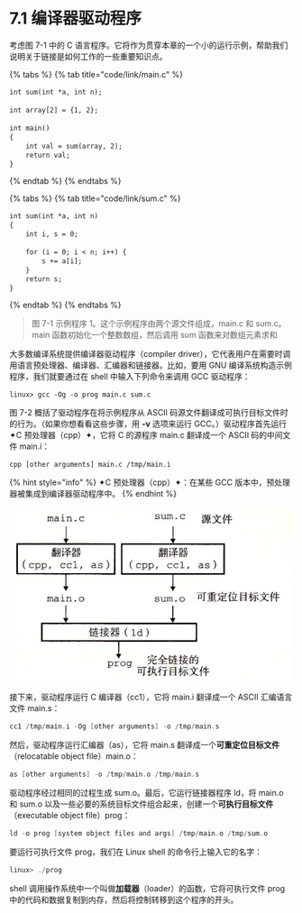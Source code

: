 # 7.1 编译器驱动程序

考虑图 7-1 中的 C 语言程序。它将作为贯穿本章的一个小的运行示例，帮助我们说明关于链接是如何工作的一些重要知识点。

{% tabs %}
{% tab title="code/link/main.c" %}
```text
int sum(int *a, int n);

int array[2] = {1, 2};

int main()
{
    int val = sum(array, 2);
    return val;
}
```
{% endtab %}
{% endtabs %}

{% tabs %}
{% tab title="code/link/sum.c" %}
```text
int sum(int *a, int n)
{
    int i, s = 0;
    
    for (i = 0; i < n; i++) {
        s += a[i];
    }
    return s;
}
```
{% endtab %}
{% endtabs %}

> 图 7-1 示例程序 1。这个示例程序由两个源文件组成，main.c 和 sum.c。main 函数初始化一个整数数组，然后调用 sum 函数来对数组元素求和

大多数编译系统提供编译器驱动程序（compiler driver），它代表用户在需要时调用语言预处理器、编译器、汇编器和链接器。比如，要用 GNU 编译系统构造示例程序，我们就要通过在 shell 中输入下列命令来调用 GCC 驱动程序：

```text
linux> gcc -Og -o prog main.c sum.c
```

图 7-2 概括了驱动程序在将示例程序从 ASCII 码源文件翻译成可执行目标文件时的行为。（如果你想看看这些步骤，用 **-v** 选项来运行 GCC。）驱动程序首先运行 ✦C 预处理器（cpp）✦，它将 C 的源程序 main.c 翻译成一个 ASCII 码的中间文件 main.i：

```text
cpp [other arguments] main.c /tmp/main.i
```

{% hint style="info" %}
✦C 预处理器（cpp）✦：在某些 GCC 版本中，预处理器被集成到编译器驱动程序中。
{% endhint %}

![&#x56FE; 7-2 &#x9759;&#x6001;&#x94FE;&#x63A5;&#x3002;&#x94FE;&#x63A5;&#x5668;&#x5C06;&#x53EF;&#x91CD;&#x5B9A;&#x4F4D;&#x76EE;&#x6807;&#x6587;&#x4EF6;&#x7EC4;&#x5408;&#x8D77;&#x6765;&#xFF0C;&#x5F62;&#x6210;&#x4E00;&#x4E2A;&#x53EF;&#x6267;&#x884C;&#x76EE;&#x6807;&#x6587;&#x4EF6; prog](../../.gitbook/assets/0702-jing-tai-lian-jie-.png)

接下来，驱动程序运行 C 编译器（cc1），它将 main.i 翻译成一个 ASCII 汇编语言文件 main.s： 

```c
cc1 /tmp/main.i -Og [other arguments] -o /tmp/main.s
```

然后，驱动程序运行汇编器（as），它将 main.s 翻译成一个**可重定位目标文件**（relocatable object file）main.o：

```c
as [other arguments] -o /tmp/main.o /tmp/main.s
```

驱动程序经过相同的过程生成 sum.o。最后，它运行链接器程序 ld，将 main.o 和 sum.o 以及一些必要的系统目标文件组合起来，创建一个**可执行目标文件**（executable object file）prog：

```c
ld -o prog [system object files and args] /tmp/main.o /tmp/sum.o
```

要运行可执行文件 prog，我们在 Linux shell 的命令行上输入它的名字：

```c
linux> ./prog
```

shell 调用操作系统中一个叫做**加载器**（loader）的函数，它将可执行文件 prog 中的代码和数据复制到内存，然后将控制转移到这个程序的开头。



